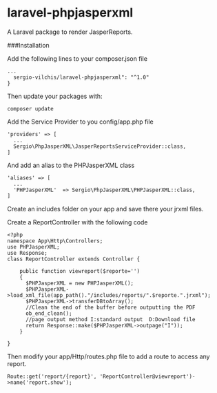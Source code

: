# laravel-phpjasperxml
A Laravel package to render JasperReports.

###Installation

Add the following lines to your composer.json file

```
...
  sergio-vilchis/laravel-phpjasperxml": "^1.0"
}
```

Then update your packages with:

```
composer update
```

Add the Service Provider to you config/app.php file

```
'providers' => [
  ...
  Sergio\PhpJasperXML\JasperReportsServiceProvider::class,
]
```
And add an alias to the PHPJasperXML class

```
'aliases' => [
  ...
  'PHPJasperXML'  => Sergio\PhpJasperXML\PHPJasperXML::class,
]
```

Create an includes folder on your app and save there your jrxml files.

Create a ReportController with the following code
```
<?php
namespace App\Http\Controllers;
use PHPJasperXML;
use Response;
class ReportController extends Controller {

    public function viewreport($reporte='')
    {
      $PHPJasperXML = new PHPJasperXML();
      $PHPJasperXML->load_xml_file(app_path()."/includes/reports/".$reporte.".jrxml");
      $PHPJasperXML->transferDBtoArray();
      //Clean the end of the buffer before outputting the PDF
      ob_end_clean();
      //page output method I:standard output  D:Download file
      return Response::make($PHPJasperXML->outpage("I"));
    }

}

```
Then modify your app/Http/routes.php file to add a route to access any report.

```
Route::get('report/{report}', 'ReportController@viewreport')->name('report.show');
```
